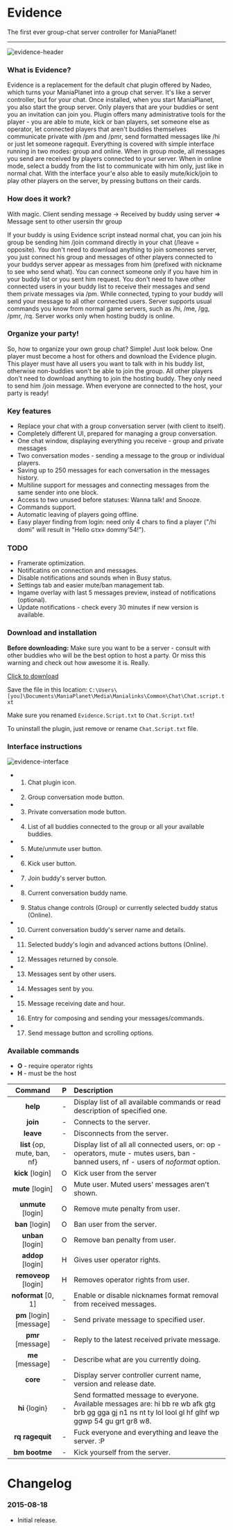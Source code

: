 # Evidence
The first ever group-chat server controller for ManiaPlanet!

---

![evidence-header](http://dominolink.aq.pl/common/evidence-rc.png)

### What is Evidence?
Evidence is a replacement for the default chat plugin offered by Nadeo, which turns your ManiaPlanet into a group chat server. It's like a server controller, but for your chat. Once installed, when you start ManiaPlanet, you also start the group server. Only players that are your buddies or sent you an invitation can join you. Plugin offers many administrative tools for the player - you are able to mute, kick or ban players, set someone else as operator, let connected players that aren't buddies themselves communicate private with /pm and /pmr, send formatted messages like /hi or just let someone ragequit. Everything is covered with simple interface running in two modes: group and online. When in group mode, all messages you send are received by players connected to your server. When in online mode, select a buddy from the list to communicate with him only, just like in normal chat. With the interface your'e also able to easily mute/kick/join to play other players on the server, by pressing buttons on their cards.

### How does it work?
With magic.
Client sending message -> Received by buddy using server => Message sent to other usersin thr group

If your buddy is using Evidence script instead normal chat, you can join his group be sending him /join command directly in your chat (/leave = opposite). You don't need to download anything to join someones server, you just connect his group and messages of other players connected to your buddys server appear as messages from him (prefixed with nickname to see who send what). You can connect someone only if you have him in your buddy list or you sent him request. You don't need to have other connected users in your buddy list to receive their messages and send them private messages via /pm. While connected, typing to your buddy will send your message to all other connected users. Server supports usual commands you know from normal game servers, such as /hi, /me, /gg, /pmr, /rq. Server works only when hosting buddy is online.

### Organize your party!
So, how to organize your own group chat? Simple! Just look below.
One player must become a host for others and download the Evidence plugin. This player must have all users you want to talk with in his buddy list, otherwise non-buddies won't be able to join the group. All other players don't need to download anything to join the hosting buddy. They only need to send him /join message. When everyone are connected to the host, your party is ready!

### Key features
* Replace your chat with a group conversation server (with client to itself).
* Completely different UI, prepared for managing a group conversation.
* One chat window, displaying everything you receive - group and private messages
* Two conversation modes - sending a message to the group or individual players.
* Saving up to 250 messages for each conversation in the messages history.
* Multiline support for messages and connecting messages from the same sender into one block.
* Access to two unused before statuses: Wanna talk! and Snooze.
* Commands support.
* Automatic leaving of players going offline.
* Easy player finding from login: need only 4 chars to find a player ("/hi domi" will result in "Hello ԍτx» dommy'54!").

### TODO
* Framerate optimization.
* Notificatins on connection and messages.
* Disable notifications and sounds when in Busy status.
* Settings tab and easier mute/ban management tab.
* Ingame overlay with last 5 messages preview, instead of notifications (optional).
* Update notifications - check every 30 minutes if new version is available.

### Download and installation
**Before downloading:** Make sure you want to be a server - consult with other buddies who will be the best option to host a party. Or miss this warning and check out how awesome it is. Really.

[Click to download](https://raw.githubusercontent.com/domino54/title-packs/master/Plugins/Evidence.Script.txt)

Save the file in this location: `C:\Users\[you]\Documents\ManiaPlanet\Media\Manialinks\Common\Chat\Chat.script.txt`

Make sure you renamed `Evidence.Script.txt` to `Chat.Script.txt`!

To uninstall the plugin, just remove or rename `Chat.Script.txt` file.

### Interface instructions
![evidence-interface](http://dominolink.aq.pl/common/evidence-instruction.png)
* 1. Chat plugin icon.
* 2. Group conversation mode button.
* 3. Private conversation mode button.
* 4. List of all buddies connected to the group or all your available buddies.
* 5. Mute/unmute user button.
* 6. Kick user button.
* 7. Join buddy's server button.
* 8. Current conversation buddy name.
* 9. Status change controls (Group) or currently selected buddy status (Online).
* 10. Current conversation buddy's server name and details.
* 11. Selected buddy's login and advanced actions buttons (Online).
* 12. Messages returned by console.
* 13. Messages sent by other users.
* 14. Messages sent by you.
* 15. Message receiving date and hour.
* 16. Entry for composing and sending your messages/commands.
* 17. Send message button and scrolling options.

### Available commands
* **O** - require operator rights
* **H** - must be the host

| Command | P | Description |
| :-: | :-: | :-- |
| **help** | - | Display list of all available commands or read description of specified one. |
| **join** | - | Connects to the server. |
| **leave** | - | Disconnects from the server. |
| **list** {op, mute, ban, nf} | - | Display list of all all connected users, or: op - operators, mute - mutes users, ban - banned users, nf - users of *noformat* option. |
| **kick** [login] | O | Kick user from the server |
| **mute** [login] | O | Mute user. Muted users' messages aren't shown. |
| **unmute** [login] | O | Remove mute penalty from user. |
| **ban** [login] | O | Ban user from the server. |
| **unban** [login] | O | Remove ban penalty from user. |
| **addop** [login] | H | Gives user operator rights. |
| **removeop** [login] | H | Removes operator rights from user. |
| **noformat** [0, 1] | - | Enable or disable nicknames format removal from received messages. |
| **pm** [login] [message] | - | Send private message to specified user. |
| **pmr** [message] | - | Reply to the latest received private message. |
| **me** [message] | - | Describe what are you currently doing. |
| **core** | - | Display server controller current name, version and release date. |
| **hi** {login} | - | Send formatted message to everyone. Available messages are: hi bb re wb afk gtg brb gg gga gj n1 ns nt ty lol lool gl hf glhf wp ggwp 54 gu grt gr8 w8. |
| **rq ragequit** | - | Fuck everyone and everything and leave the server. :P |
| **bm bootme** | - | Kick yourself from the server. |

# Changelog
### 2015-08-18
* Initial release.
